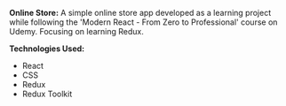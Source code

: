 <b>Online Store:</b> A simple online store app developed as a learning project while following the 'Modern React - From Zero to Professional' course on Udemy. Focusing on learning Redux.

<b>Technologies Used:</b>

<ul>
  <li>React</li>
  <li>CSS</li>
  <li>Redux</li>
  <li>Redux Toolkit</li>
</ul>
